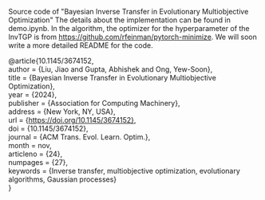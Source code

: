 Source code of "Bayesian Inverse Transfer in Evolutionary Multiobjective Optimization"
The details about the implementation can be found in demo.ipynb. In the algorithm, the optimizer for the hyperparameter of the InvTGP is from https://github.com/rfeinman/pytorch-minimize. We will soon write a more detailed README for the code.

@article{10.1145/3674152,\
author = {Liu, Jiao and Gupta, Abhishek and Ong, Yew-Soon},\
title = {Bayesian Inverse Transfer in Evolutionary Multiobjective Optimization},\
year = {2024},\
publisher = {Association for Computing Machinery},\
address = {New York, NY, USA},\
url = {https://doi.org/10.1145/3674152}, \
doi = {10.1145/3674152}, \
journal = {ACM Trans. Evol. Learn. Optim.}, \
month = nov, \
articleno = {24}, \
numpages = {27}, \
keywords = {Inverse transfer, multiobjective optimization, evolutionary algorithms, Gaussian processes}\
}
